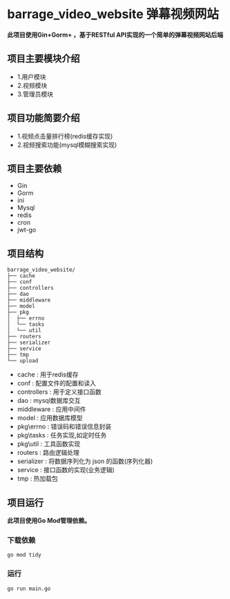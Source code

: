 # barrage_video_website 弹幕视频网站

**此项目使用Gin+Gorm+ ，基于RESTful API实现的一个简单的弹幕视频网站后端**  

## 项目主要模块介绍  
* 1.用户模块  
* 2.视频模块 
* 3.管理员模块

## 项目功能简要介绍
* 1.视频点击量排行榜(redis缓存实现)
* 2.视频搜索功能(mysql模糊搜索实现)

## 项目主要依赖  
* Gin 
* Gorm
* ini  
* Mysql
* redis
* cron  
* jwt-go  

## 项目结构  
```
barrage_video_website/
├── cache
├── conf
├── controllers
├── dao
├── middleware
├── model
├── pkg
│  ├── errno  
│  └── tasks
│  └── util
├── routers  
├── serializer    
├── service
├── tmp
└── upload
```     

* cache : 用于redis缓存
* conf : 配置文件的配置和读入
* controllers : 用于定义接口函数
* dao : mysql数据库交互    
* middleware : 应用中间件    
* model : 应用数据库模型 
* pkg\errno : 错误码和错误信息封装
* pkg\tasks : 任务实现,如定时任务 
* pkg\util : 工具函数实现  
* routers : 路由逻辑处理  
* serializer : 将数据序列化为 json 的函数(序列化器)      
* service : 接口函数的实现(业务逻辑)  
* tmp : 热加载包         

## 项目运行  
**此项目使用Go Mod管理依赖。**    
### 下载依赖    
`go mod tidy`  
### 运行  
`go run main.go`
